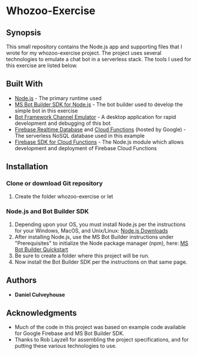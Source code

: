 # Whozoo-Exercise

## Synopsis

This small repository contains the Node.js app and supporting files that I wrote for my whozoo-exercise project. The project uses several technologies to emulate a chat bot in a serverless stack. The tools I used for this exercise are listed below. 

## Built With

* [Node.js](https://nodejs.org/en/docs/) - The primary runtime used
* [MS Bot Builder SDK for Node.js](https://docs.microsoft.com/en-us/bot-framework/nodejs/bot-builder-nodejs-overview#get-started) - The bot builder used to develop the simple bot in this exercise
* [Bot Framework Channel Emulator](https://docs.microsoft.com/en-us/bot-framework/debug-bots-emulator) - A desktop application for rapid development and debugging of this bot
* [Firebase Realtime Database](https://firebase.google.com/docs/database/) and [Cloud Functions](https://firebase.google.com/docs/functions/) (hosted by Google) - The serverless NoSQL database used in this example
* [Firebase SDK for Cloud Functions](https://firebase.google.com/docs/functions/get-started) - The Node.js module which allows development and deployment of Firebase Cloud Functions

## Installation 

### Clone or download Git repository
1. Create the folder whozoo-exercise or let 

### Node.js and Bot Builder SDK
1. Depending upon your OS, you must install Node.js per the instructions for your Windows, MacOS, and Unix/Linux: [Node.js Downloads](https://nodejs.org/en/download/) 
2. After installing Node.js, use the MS Bot Builder instructions under "Prerequisites" to initialize the Node package manager (npm), here: [MS Bot Builder Quickstart](https://docs.microsoft.com/en-us/bot-framework/nodejs/bot-builder-nodejs-quickstart#prerequisites)
3. Be sure to create a folder where this project will be run. 
3. Now install the Bot Builder SDK per the instructions on that same page. 




## Authors

* **Daniel Culveyhouse**

## Acknowledgments

* Much of the code in this project was based on example code available for Google Firebase and MS Bot Builder SDK.
* Thanks to Rob Layzell for assembling the project specifications, and for putting these various technologies to use. 